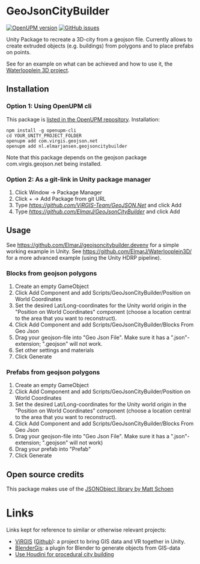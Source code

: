 # GeoJsonCityBuilder
[![OpenUPM version](https://img.shields.io/npm/v/nl.elmarjansen.geojsoncitybuilder?label=openupm&registry_uri=https://package.openupm.com)](https://openupm.com/packages/nl.elmarjansen.geojsoncitybuilder/)
[![GitHub issues](https://img.shields.io/github/issues/elmarj/GeoJsonCityBuilder)](https://github.com/ElmarJ/GeoJsonCityBuilder/issues)

Unity Package to recreate a 3D-city from a geojson file. Currently allows to create extruded objects (e.g. buildings) from polygons and to place prefabs on points.

See for an example on what can be achieved and how to use it, the [Waterlooplein 3D project](https://github.com/ElmarJ/Waterlooplein3D).

## Installation

### Option 1: Using OpenUPM cli

This package is [listed in the OpenUPM repository](https://openupm.com/packages/nl.elmarjansen.geojsoncitybuilder/#). Installation:

```
npm install -g openupm-cli
cd YOUR_UNITY_PROJECT_FOLDER
openupm add com.virgis.geojson.net
openupm add nl.elmarjansen.geojsoncitybuilder
```

Note that this package depends on the geojson package com.virgis.geojson.net being installed.

### Option 2: As a git-link in Unity package manager

1. Click Window -> Package Manager
2. Click + -> Add Package from git URL
3. Type _https://github.com/ViRGIS-Team/GeoJSON.Net_ and click Add 
4. Type _https://github.com/ElmarJ/GeoJsonCityBuilder_ and click Add

## Usage

See https://github.com/ElmarJ/geojsoncitybuilder.devenv for a simple working example in Unity. See https://github.com/ElmarJ/Waterlooplein3D/ for a more advanced example (using the Unity HDRP pipeline).

### Blocks from geojson polygons
 
 1. Create an empty GameObject
 2. Click Add Component and add Scripts/GeoJsonCityBuilder/Position on World Coordinates
 3. Set the desired Lat/Long-coordinates for the Unity world origin in the "Position on World Coordinates" component (choose a location central to the area that you want to reconstruct).
 4. Click Add Component and add Scripts/GeoJsonCityBuilder/Blocks From Geo Json
 5. Drag your geojson-file into "Geo Json File". Make sure it has a ".json"-extension; ".geojson" will not work.
 6. Set other settings and materials
 7. Click Generate

### Prefabs from geojson polygons
 
 1. Create an empty GameObject
 2. Click Add Component and add Scripts/GeoJsonCityBuilder/Position on World Coordinates
 3. Set the desired Lat/Long-coordinates for the Unity world origin in the "Position on World Coordinates" component (choose a location central to the area that you want to reconstruct).
 4. Click Add Component and add Scripts/GeoJsonCityBuilder/Blocks From Geo Json
 5. Drag your geojson-file into "Geo Json File". Make sure it has a ".json"-extension; ".geojson" will not work)
 6. Drag your prefab into "Prefab"
 7. Click Generate

## Open source credits

This package makes use of the [JSONObject library by Matt Schoen](https://github.com/mtschoen/JSONObject)

# Links

Links kept for reference to similar or otherwise relevant projects:
 - [ViRGIS](https://www.virgis.org/) ([Github](https://github.com/ViRGIS-Team/ViRGiS_v2)): a project to bring GIS data and VR together in Unity.
 - [BlenderGis](https://github.com/domlysz/BlenderGIS): a plugin for Blender to generate objects from GIS-data
 - [Use Houdini for procedural city building](https://www.sidefx.com/tutorials/city-building-with-osm-data/)
